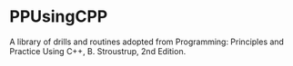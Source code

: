 # PPUsingCPP

A library of drills and routines adopted from Programming: Principles and Practice Using C++, B. Stroustrup, 2nd Edition.